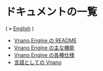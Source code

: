 # ドキュメントの一覧
( &raquo; [English](README.md) )

- [Vnano Engine の README](../README_JAPANESE.md)
- [Vnano Engine の主な機能](FEATURE_JAPANESE.md)
- [Vnano Engine の各種仕様](SPEC_JAPANESE.md)
- [言語としての Vnano](LANGUAGE_JAPANESE.md)
